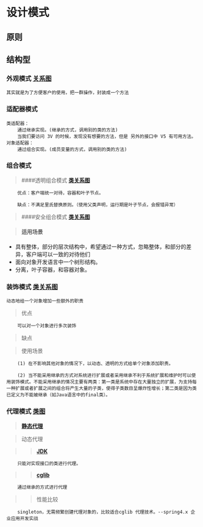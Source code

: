 # 设计模式
## 原则
## 结构型
### 外观模式 [**关系图**](image/12.jpg)
    其实就是为了方便客户的使用，把一群操作，封装成一个方法
### 适配器模式
    类适配器：
        通过继承实现。(继承的方式，调用别的类的方法)
        当我们要访问 3V 的时候，发现没有想要的方法，但是 另外的接口中 V5 有可用方法。
    对象适配器：
        通过组合实现。(成员变量的方式，调用别的类的方法)
### 组合模式
   >####透明组合模式 [**类关系图**](image/toumingmodel.jpg)
   
        优点：客户端统一对待，容器和叶子节点。
   
        缺点：不满足里氏替换原则。（使用父类声明，运行期是叶子节点，会报错异常）
   
   >####安全组合模式 [**类关系图**](image/safemodel.jpg)
   
   >#### 适用场景
   
   * 具有整体，部分的层次结构中，希望通过一种方式，忽略整体，和部分的差异，客户端可以一致的对待他们
   * 面向对象开发语言中一个树形结构。
   * 分离，叶子容器，和容器对象。
### 装饰模式 [**类关系图**](image/11.gif)
    动态地给一个对象增加一些额外的职责
    
   > 优点
   
        可以对一个对象进行多次装饰
   
   > 缺点
   
   > 使用场景
   
        (1) 在不影响其他对象的情况下，以动态、透明的方式给单个对象添加职责。
        
        (2) 当不能采用继承的方式对系统进行扩展或者采用继承不利于系统扩展和维护时可以使用装饰模式。不能采用继承的情况主要有两类：第一类是系统中存在大量独立的扩展，为支持每一种扩展或者扩展之间的组合将产生大量的子类，使得子类数目呈爆炸性增长；第二类是因为类已定义为不能被继承（如Java语言中的final类）。
   
### 代理模式 [**类图**](image/13.jpg)
   > [**静态代理**](dai_li_mo_shi/jingtaidaili) 
   
   > 动态代理
   
   >> [**JDK**](dai_li_mo_shi/jdkdaili)
   
        只能对实现接口的类进行代理。
        
   >> [**cglib**](dai_li_mo_shi/cglib)
   
        通过继承的方式进行代理
        
   >> 性能比较
        
        singleton，无需频繁创建代理对象的，比较适合cglib 代理技术。--spring4.x 企业应用开发实战
    
        